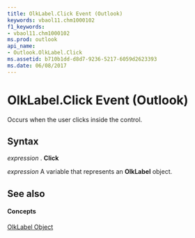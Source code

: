 ```yaml
---
title: OlkLabel.Click Event (Outlook)
keywords: vbaol11.chm1000102
f1_keywords:
- vbaol11.chm1000102
ms.prod: outlook
api_name:
- Outlook.OlkLabel.Click
ms.assetid: b710b1dd-d8d7-9236-5217-6059d2623393
ms.date: 06/08/2017
---
```



# OlkLabel.Click Event (Outlook)

Occurs when the user clicks inside the control.


## Syntax

 _expression_ . **Click**

 _expression_ A variable that represents an **OlkLabel** object.


## See also


#### Concepts


[OlkLabel Object](olklabel-object-outlook.md)

